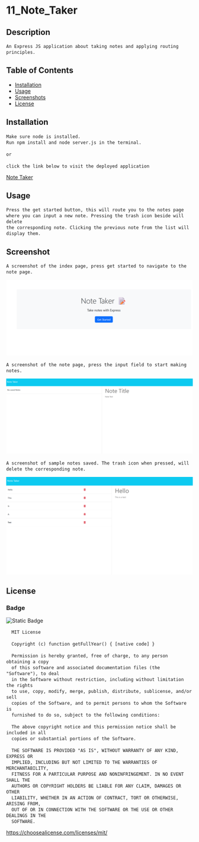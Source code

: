 
  # 11_Note_Taker

  ## Description

    An Express JS application about taking notes and applying routing principles.

  ## Table of Contents 

  - [Installation](#installation)
  - [Usage](#usage)
  - [Screenshots](#screenshot)
  - [License](#license)


  ## Installation

    Make sure node is installed.
    Run npm install and node server.js in the terminal.

    or

    click the link below to visit the deployed application
[Note Taker](https://module-11.onrender.com 'Note Taker')
    

  ## Usage

    Press the get started button, this will route you to the notes page where you can input a new note. Pressing the trash icon beside will delete
    the corresponding note. Clicking the previous note from the list will display them.

  ## Screenshot
    A screenshot of the index page, press get started to navigate to the note page.

  ![Index Page](./public/assets/img/index.png)

    A screenshot of the note page, press the input field to start making notes.

  ![Note Page](./public/assets/img/note.png)

    A screenshot of sample notes saved. The trash icon when pressed, will delete the corresponding note.

  ![Sample Notes](./public/assets/img/sample.png)

  ## License 
  ### Badge 
  ![Static Badge](https://img.shields.io/badge/MIT-license-blue)

    
      MIT License

      Copyright (c) function getFullYear() { [native code] } 
      
      Permission is hereby granted, free of charge, to any person obtaining a copy
      of this software and associated documentation files (the "Software"), to deal
      in the Software without restriction, including without limitation the rights
      to use, copy, modify, merge, publish, distribute, sublicense, and/or sell
      copies of the Software, and to permit persons to whom the Software is
      furnished to do so, subject to the following conditions:
      
      The above copyright notice and this permission notice shall be included in all
      copies or substantial portions of the Software.
      
      THE SOFTWARE IS PROVIDED "AS IS", WITHOUT WARRANTY OF ANY KIND, EXPRESS OR
      IMPLIED, INCLUDING BUT NOT LIMITED TO THE WARRANTIES OF MERCHANTABILITY,
      FITNESS FOR A PARTICULAR PURPOSE AND NONINFRINGEMENT. IN NO EVENT SHALL THE
      AUTHORS OR COPYRIGHT HOLDERS BE LIABLE FOR ANY CLAIM, DAMAGES OR OTHER
      LIABILITY, WHETHER IN AN ACTION OF CONTRACT, TORT OR OTHERWISE, ARISING FROM,
      OUT OF OR IN CONNECTION WITH THE SOFTWARE OR THE USE OR OTHER DEALINGS IN THE
      SOFTWARE.
      

  https://choosealicense.com/licenses/mit/
  

  